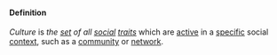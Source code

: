 #### Definition

*Culture* is *the [set](https://github.com/gcassel/Modular-Organization-Terminology/blob/master/terms/set.md) of all [social](https://github.com/gcassel/Modular-Organization-Terminology/blob/master/terms/social.md) [traits](https://github.com/gcassel/Modular-Organization-Terminology/blob/master/terms/trait.md)* which are [active](https://github.com/gcassel/Modular-Organization-Terminology/blob/master/terms/active.md) in a [specific](https://github.com/gcassel/Modular-Organization-Terminology/blob/master/terms/specific.md) social [context](https://github.com/gcassel/Modular-Organization-Terminology/blob/master/terms/context.md), such as a [community](https://github.com/gcassel/Modular-Organizing-Terminology/blob/master/terms/community.md) or [network](https://github.com/gcassel/Modular-Organizing-Terminology/blob/master/terms/network.md).

